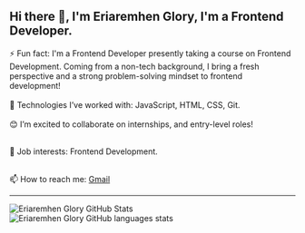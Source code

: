 
## Hi there 👋, I'm Eriaremhen Glory, I'm a Frontend Developer.



⚡ Fun fact:  I'm a Frontend Developer presently taking a course on Frontend Development. Coming from a non-tech background, I bring a fresh 
              perspective and a strong problem-solving mindset to frontend development!<br/><br/>
🌱 Technologies I’ve worked with: JavaScript, HTML, CSS, Git. <br/><br/>
😊 I’m excited to collaborate on internships, and entry-level roles!<br/><br/>

💼 Job interests: Frontend Development.<br/><br/>

📫 How to reach me: [Gmail](glorygift95@gmail.com)

<hr/>
<img align="center" src="https://github-readme-stats.vercel.app/api?username=Glowry25&show_icons=true&include_all_commits=true&hide_border=true" alt="Eriaremhen Glory GitHub Stats" /> <img align="center" src="https://github-readme-stats.vercel.app/api/top-langs/?username=Glowry25&langs_count=8&layout=compact&hide_border=true" alt="Eriaremhen Glory GitHub languages stats" />



